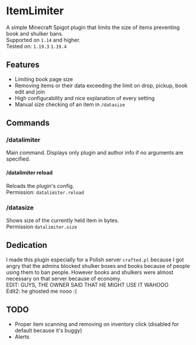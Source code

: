 # ItemLimiter
A simple Minecraft Spigot plugin that limits the size of items preventing book and shulker bans.  
Supported on `1.14` and higher.  
Tested on: `1.19.3` `1.19.4`

## Features
- Limiting book page size
- Removing items or their data exceeding the limit on drop, pickup, book edit and join
- High configurability and nice explanation of every setting
- Manual size checking of an item in `/datasize`

## Commands
### /datalimiter
Main command. Displays only plugin and author info if no arguments are specified.
#### /datalimiter reload
Reloads the plugin's config.  
Permission: `datalimiter.reload`

### /datasize
Shows size of the currently held item in bytes.  
Permission `datalimiter.size`

## Dedication
I made this plugin especially for a Polish server `crafted.pl` because I got angry that the admins blocked shulker boxes and books because of people using them to ban people. However books and shulkers were almost necessary on that server because of economy.  
EDIT: GUYS, THE OWNER SAID THAT HE MIGHT USE IT WAHOOO  
Edit2: he ghosted me nooo :(

## TODO
- Proper item scanning and removing on inventory click (disabled for default because it's buggy)
- Alerts
